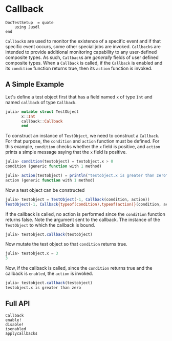 # Callback

```@meta
DocTestSetup  = quote
    using Jusdl
end
```

`Callback`s are used to monitor the existence of a specific event and if that specific event occurs, some other special jobs are invoked. `Callback`s are intended to provide additional monitoring capability to any user-defined composite types. As such, `Callback`s are *generally* fields of user defined composite types. When a `Callback` is called, if the `Callback` is enabled and its `condition` function returns true, then its `action` function is invoked. 

## A Simple Example 

Let's define a test object first that has a field named `x` of type `Int` and named `callback` of type `Callback`. 
```julia
julia> mutable struct TestObject
       x::Int
       callback::Callback
       end
```
To construct an instance of `TestObject`, we need to construct a `Callback`. For that purpose, the `condition` and `action` function must be defined. For this example, `condition` checks whether the `x` field is positive, and `action` prints a simple message saying that the `x` field is positive.
```julia
julia> condition(testobject) = testobject.x > 0 
condition (generic function with 1 method)

julia> action(testobject) = println("testobject.x is greater than zero") 
action (generic function with 1 method)
```
Now a test object can be constructed
```julia
julia> testobject = TestObject(-1, Callback(condition, action))  
TestObject(-1, Callback{typeof(condition),typeof(action)}(condition, action, true, "dac6f9eb-6daa-4622-a8fa-623f0f88780c"))
```
If the callback is called, no action is performed since the `condition` function returns false. Note the argument sent to the callback. The instance of the `TestObject` to which the callback is bound.
```julia
julia> testobject.callback(testobject) 
```
Now mutate the test object so that `condition` returns true.
```julia
julia> testobject.x = 3   
3
```
Now, if the callback is called, since the `condition` returns true and the callback is `enabled`, the `action` is invoked.
```julia
julia> testobject.callback(testobject) 
testobject.x is greater than zero
```

## Full API 

```@docs 
Callback
enable!
disable!
isenabled
applycallbacks
```